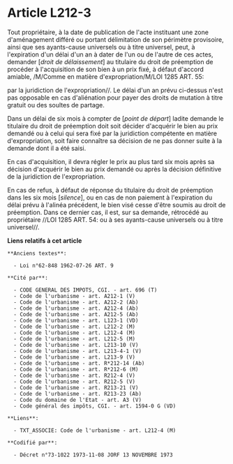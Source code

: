 # Article L212-3

Tout propriétaire, à la date de publication de l'acte instituant une zone d'aménagement différé ou portant délimitation de
son périmètre provisoire, ainsi que ses ayants-cause universels ou à titre universel, peut, à l'expiration d'un délai d'un an
à dater de l'un ou de l'autre de ces actes, demander [*droit de délaissement*] au titulaire du droit de préemption de
procéder à l'acquisition de son bien à un prix fixé, à défaut d'accord amiable, /M/Comme en matière d'expropriation/M/LOI
1285 ART. 55:

par la juridiction de l'expropriation//. Le délai d'un an prévu ci-dessus n'est pas opposable en cas d'aliénation pour payer
des droits de mutation à titre gratuit ou des soultes de partage.

Dans un délai de six mois à compter de [*point de départ*] ladite demande le titulaire du droit de préemption doit soit
décider d'acquérir le bien au prix demandé ou à celui qui sera fixé par la juridiction compétente en matière d'expropriation,
soit faire connaître sa décision de ne pas donner suite à la demande dont il a été saisi.

En cas d'acquisition, il devra régler le prix au plus tard six mois après sa décision d'acquérir le bien au prix demandé ou
après la décision définitive de la juridiction de l'expropriation.

En cas de refus, à défaut de réponse du titulaire du droit de préemption dans les six mois [*silence*], ou en cas de non
paiement à l'expiration du délai prévu à l'alinéa précédent, le bien visé cesse d'être soumis au droit de préemption. Dans ce
dernier cas, il est, sur sa demande, rétrocédé au propriétaire //LOI  1285 ART. 54: ou à ses ayants-cause universels ou à
titre universel//.

**Liens relatifs à cet article**

	**Anciens textes**:

	  - Loi n°62-848 1962-07-26 ART. 9

	**Cité par**:

	  - CODE GENERAL DES IMPOTS, CGI. - art. 696 (T)
	  - Code de l'urbanisme - art. A212-1 (V)
	  - Code de l'urbanisme - art. A212-2 (Ab)
	  - Code de l'urbanisme - art. A212-4 (Ab)
	  - Code de l'urbanisme - art. A212-5 (Ab)
	  - Code de l'urbanisme - art. L123-1 (VD)
	  - Code de l'urbanisme - art. L212-2 (M)
	  - Code de l'urbanisme - art. L212-4 (M)
	  - Code de l'urbanisme - art. L212-5 (M)
	  - Code de l'urbanisme - art. L213-10 (V)
	  - Code de l'urbanisme - art. L213-4-1 (V)
	  - Code de l'urbanisme - art. L213-9 (V)
	  - Code de l'urbanisme - art. R*212-14 (Ab)
	  - Code de l'urbanisme - art. R*212-6 (M)
	  - Code de l'urbanisme - art. R212-4 (V)
	  - Code de l'urbanisme - art. R212-5 (V)
	  - Code de l'urbanisme - art. R213-21 (V)
	  - Code de l'urbanisme - art. R213-23 (Ab)
	  - Code du domaine de l'Etat - art. A3 (V)
	  - Code général des impôts, CGI. - art. 1594-0 G (VD)

	**Liens**:

	  - TXT_ASSOCIE: Code de l'urbanisme - art. L212-4 (M)

	**Codifié par**:

	  - Décret n°73-1022 1973-11-08 JORF 13 NOVEMBRE 1973
